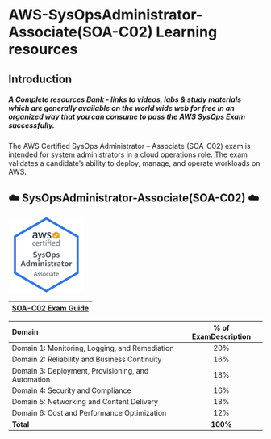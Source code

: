 # AWS-SysOpsAdministrator-Associate(SOA-C02) Learning resources

## Introduction

##### A Complete resources Bank - links to videos, labs & study materials which are generally available on the world wide web for free in an organized way that you can consume to pass the AWS SysOps Exam successfully. 

The AWS Certified SysOps Administrator – Associate (SOA-C02) exam is intended for system
administrators in a cloud operations role. The exam validates a candidate’s ability to deploy, manage, and operate workloads on AWS.



## :cloud: SysOpsAdministrator-Associate(SOA-C02) :cloud:

<img src="/assets/AWS-SysOpAdmin-Associate-2020.png" alt="drawing" width="150"/>



|[ SOA-C02 Exam Guide ](https://d1.awsstatic.com/training-and-certification/docs-sysops-associate/AWS-Certified-SysOps-Administrator-Associate_Exam-Guide.pdf)|
|---|

| Domain     | % of ExamDescription | 
| :---        |    :----:   |        
| Domain 1: Monitoring, Logging, and Remediation    | 20%    | 
| Domain 2: Reliability and Business Continuity | 16% |
|Domain 3: Deployment, Provisioning, and Automation |18% |
|Domain 4: Security and Compliance |16% |
| Domain 5: Networking and Content Delivery| 18% |
|Domain 6: Cost and Performance Optimization| 12%|
|<b>Total |  <b>100% |</b></b>

